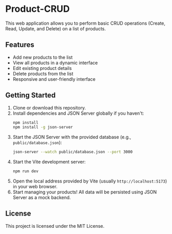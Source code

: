 # Product-CRUD
This web application allows you to perform basic CRUD operations (Create, Read, Update, and Delete) on a list of products.

## Features
- Add new products to the list
- View all products in a dynamic interface
- Edit existing product details
- Delete products from the list
- Responsive and user-friendly interface

## Getting Started
1. Clone or download this repository.
2. Install dependencies and JSON Server globally if you haven't:
   ```bash
   npm install
   npm install -g json-server
   ```
3. Start the JSON Server with the provided database (e.g., `public/database.json`):
   ```bash
   json-server --watch public/database.json --port 3000
   ```
4. Start the Vite development server:
   ```bash
   npm run dev
   ```
5. Open the local address provided by Vite (usually `http://localhost:5173`) in your web browser.
6. Start managing your products! All data will be persisted using JSON Server as a mock backend.

## License
This project is licensed under the MIT License.
